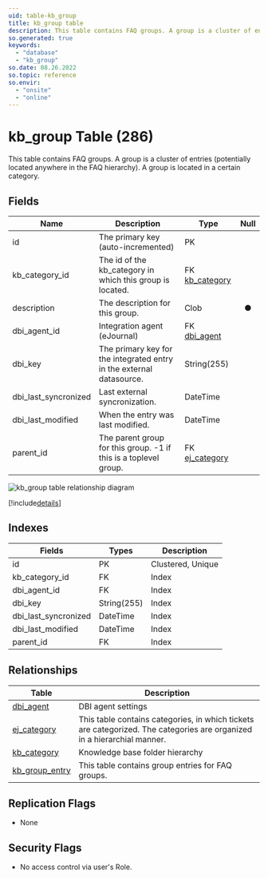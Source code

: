 ```yaml
---
uid: table-kb_group
title: kb_group table
description: This table contains FAQ groups. A group is a cluster of entries (potentially located anywhere in the FAQ hierarchy). A group is located in a certain category.
so.generated: true
keywords:
  - "database"
  - "kb_group"
so.date: 08.26.2022
so.topic: reference
so.envir:
  - "onsite"
  - "online"
---
```


# kb\_group Table (286)

This table contains FAQ groups. A group is a cluster of entries (potentially located anywhere in the FAQ hierarchy). A group is located in a certain category.

## Fields

| Name | Description | Type | Null |
|------|-------------|------|:----:|
|id|The primary key (auto-incremented)|PK| |
|kb\_category\_id|The id of the kb_category in which this group is located.|FK [kb_category](kb-category.md)| |
|description|The description for this group.|Clob|&#x25CF;|
|dbi\_agent\_id|Integration agent (eJournal)|FK [dbi_agent](dbi-agent.md)| |
|dbi\_key|The primary key for the integrated entry in the external datasource.|String(255)| |
|dbi\_last\_syncronized|Last external syncronization.|DateTime| |
|dbi\_last\_modified|When the entry was last modified.|DateTime| |
|parent\_id|The parent group for this group. -1 if this is a toplevel group.|FK [ej_category](ej-category.md)| |


![kb_group table relationship diagram](./media/kb_group.png)

[!include[details](./includes/kb-group.md)]

## Indexes

| Fields | Types | Description |
|--------|-------|-------------|
|id |PK |Clustered, Unique |
|kb\_category\_id |FK |Index |
|dbi\_agent\_id |FK |Index |
|dbi\_key |String(255) |Index |
|dbi\_last\_syncronized |DateTime |Index |
|dbi\_last\_modified |DateTime |Index |
|parent\_id |FK |Index |

## Relationships

| Table|  Description |
|------|-------------|
|[dbi\_agent](dbi-agent.md)  |DBI agent settings |
|[ej\_category](ej-category.md)  |This table contains categories, in which tickets are categorized. The categories are organized in a hierarchial manner. |
|[kb\_category](kb-category.md)  |Knowledge base folder hierarchy |
|[kb\_group\_entry](kb-group-entry.md)  |This table contains group entries for FAQ groups. |


## Replication Flags

* None

## Security Flags

* No access control via user's Role.

